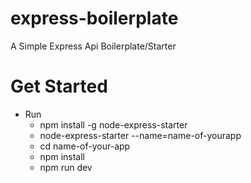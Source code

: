 # express-boilerplate

A Simple Express Api Boilerplate/Starter

# Get Started

- Run
  - npm install -g node-express-starter
  - node-express-starter --name=name-of-yourapp
  - cd name-of-your-app
  - npm install
  - npm run dev
